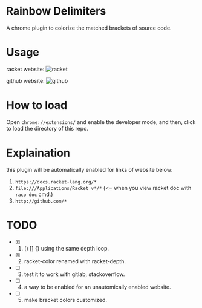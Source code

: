 # Rainbow Delimiters
A chrome plugin to colorize the matched brackets of source code.


# Usage
racket website:
![racket](https://raw.githubusercontent.com/yanyingwang/rainbow-delimiters/main/screenshot/docs-racket-lang-org.gif)

github website:
![github](https://raw.githubusercontent.com/yanyingwang/rainbow-delimiters/main/screenshot/github-com.gif)


# How to load
Open `chrome://extensions/` and enable the developer mode, and then, click to load the directory of this repo.


# Explaination
this plugin will be automatically enabled for links of website below:
1. `https://docs.racket-lang.org/*`
2. `file:///Applications/Racket v*/*` (<= when you view racket doc with `raco doc` cmd.)
3. `http://github.com/*`

# TODO
- [x] 1. () [] {} using the same depth loop.
- [x] 2. racket-color renamed with racket-depth.
- [ ] 3. test it to work with gitlab, stackoverflow.
- [ ] 4. a way to be enabled for an unautomically enabled website.
- [ ] 5. make bracket colors customized.